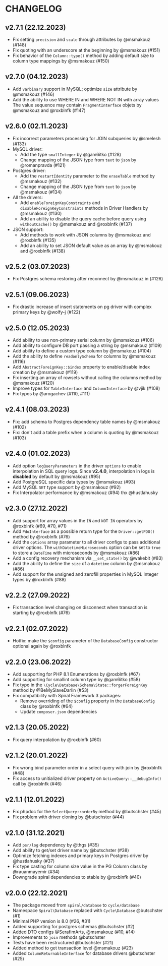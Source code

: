 # CHANGELOG

v2.7.1 (22.12.2023)
-------------------
- Fix setting `precision` and `scale` through attributes by @msmakouz (#148)
- Fix quoting with an underscore at the beginning by @msmakouz (#151)
- Fix behavior of the `Column::type()` method by adding default size to column type mappings by @msmakouz (#150)

v2.7.0 (04.12.2023)
-------------------
- Add `varbinary` support in MySQL; optimize `size` attribute by @msmakouz (#146)
- Add the ability to use WHERE IN and WHERE NOT IN with array values
  The value sequence may contain `FragmentInterface` objets by @msmakouz and @roxblnfk (#147)

v2.6.0 (02.11.2023)
-------------------
- Fix incorrect parameters processing for JOIN subqueries by @smelesh (#133)
- MySQL driver:
  - Add the type `smallInteger` by @gam6itko (#128)
  - Change mapping of the JSON type from `text` to `json` by @romanpravda (#121)
- Postgres driver:
  - Add the `restartIdentity` parameter to the `eraseTable` method by @msmakouz (#132)
  - Change mapping of the JSON type from `text` to `json` by @msmakouz (#134)
- All the drivers: 
  - Add `enableForeignKeyConstraints` and `disableForeignKeyConstraints` methods in Driver Handlers by @msmakouz (#130)
  - Add an ability to disable the query cache before query using `withoutCache()` by @msmakouz and @roxblnfk (#137)
- JSON support:
  - Add methods to work with JSON columns by @msmakouz and @roxblnfk (#135)
  - Add an ability to set JSON default value as an array by @msmakouz and @roxblnfk (#138)

v2.5.2 (03.07.2023)
-------------------
- Fix Postgres schema restoring after reconnect by @msmakouz in (#126)

v2.5.1 (09.06.2023)
-------------------
- Fix drastic increase of insert statements on pg driver with complex primary keys by @wolfy-j (#122)

v2.5.0 (12.05.2023)
-------------------
- Add ability to use non-primary serial column by @msmakouz (#106)
- Add ability to configure DB port passing a string by @msmakouz (#109)
- Add ability to define a custom type column by @msmakouz (#104)
- Add the ability to define `readonlySchema` for columns by @msmakouz (#116)
- Add `AbstractForeignKey::$index` property to enable/disable index creation by @msmakouz (#119)
- Fix inserting an array of rowsets without calling the columns method by @msmakouz (#120)
- Improve types for `TableInterface` and `ColumnInterface` by @vjik (#108)
- Fix typos by @arogachev (#110, #111)

v2.4.1 (08.03.2023)
-------------------
- Fix: add schema to Postgres dependency table names by @msmakouz (#102)
- Fix: don't add a table prefix when a column is quoting by @msmakouz (#103)

v2.4.0 (01.02.2023)
-------------------
- Add option `logQueryParameters` in the driver `options` to enable interpolation in SQL query logs. 
  Since **v2.4.0**, interpolation in logs is **disabled** by default by @msmakouz (#95)
- Add PostgreSQL specific data types by @msmakouz (#93)
- Add MySQL `SET` type support by @msmakouz (#92)
- Fix Interpolator performance by @msmakouz (#94) thx @hustlahusky

v2.3.0 (27.12.2022)
-------------------
- Add support for array values in the `IN` and `NOT IN` operators by @roxblnfk (#69, #70, #71)
- Add `PdoInterface` as a possible return type for the `Driver::getPDO()` method by @roxblnfk (#76)
- Add the `options` array parameter to all driver configs to pass additional driver options.
  The `withDatetimeMicroseconds` option can be set to `true` to store a `DateTime` with microseconds by @msmakouz (#86)
- Add a config recovery mechanism via `__set_state()` by @wakebit (#83)
- Add the ability to define the `size` of a `datetime` column by @msmakouz (#86)
- Add support for the unsigned and zerofill properties in MySQL Integer types by @roxblnfk (#88)

v2.2.2 (27.09.2022)
-------------------
- Fix transaction level changing on disconnect when transaction is starting by @roxblnfk (#76)

v2.2.1 (02.07.2022)
-------------------
- Hotfix: make the `$config` parameter of the `DatabaseConfig` constructor optional again by @roxblnfk

v2.2.0 (23.06.2022)
-------------------
- Add supporting for PHP 8.1 Enumerations by @roxblnfk (#67)
- Add supporting for smallint column type by @gam6itko (#58)
- Fix typo in the `\Cycle\Database\Schema\State::forgerForeignKey` method by @BeMySlaveDarlin (#53)
- Fix compatibility with Spiral Framework 3 packages:
  - Remove overriding of the `$config` property in the `DatabaseConfig` class by @roxblnfk (#64)
  - Update `composer.json` dependencies

v2.1.3 (20.05.2022)
-------------------
- Fix query interpolation by @roxblnfk (#60)

v2.1.2 (20.01.2022)
-------------------
- Fix wrong bind parameter order in a select query with join by @roxblnfk (#48)
- Fix access to unitialized driver property on `ActiveQuery::__debugInfo()` call by @roxblnfk (#46)

v2.1.1 (12.01.2022)
-------------------
- Fix phpdoc for the `SelectQuery::orderBy` method by @butschster (#45)
- Fix problem with driver cloning by @butschster (#44)

v2.1.0 (31.12.2021)
-------------------
- Add `psr/log` dependency by @thgs (#35)
- Add ability to get/set driver name by @butschster (#38)
- Optimize fetching indexes and primary keys in Postgres driver by @hustlahusky (#37)
- Fix type casting for column size value in the PG Column class by @rauanmayemir (#34)
- Downgrade spiral dependencies to stable by @roxblnfk (#40)

v2.0.0 (22.12.2021)
-------------------
- The package moved from `spiral/database` to `cycle/database`
- Namespace `Spiral\Database` replaced with `Cycle\Database` @butschster (#1)
- Minimal PHP version is 8.0 (#26, #31)
- Added supporting for postgres schemas @butschster (#2)
- Added DTO configs @SerafimArts, @msmakouz  (#10, #14)
- Improvements to `join` methods @butschster
- Tests have been restructured @butschster (#21)
- Added method to get transaction level @msmakouz (#23)
- Added `ColumnReturnableInterface` for database drivers @butschster (#25)
